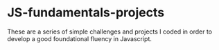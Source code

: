 # JS-fundamentals-projects

These are a series of simple challenges and projects I coded in order to develop a good foundational fluency in Javascript.
